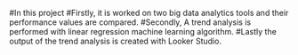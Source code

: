 #In this project
#Firstly, it is worked on two big data analytics tools and their performance values are compared.
#Secondly, A trend analysis is performed with linear regression machine learning algorithm.
#Lastly the output of the trend analysis is created with Looker Studio.
